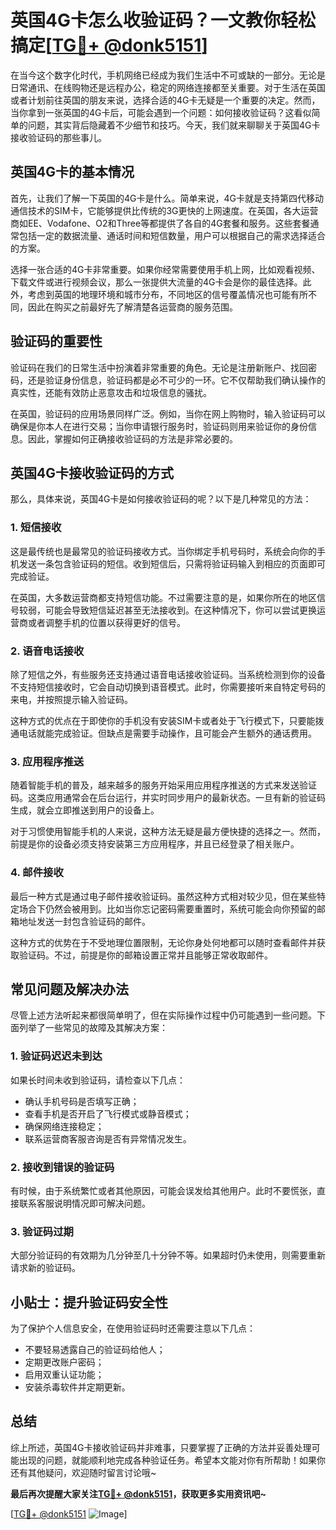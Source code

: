 # 英国4G卡怎么收验证码？一文教你轻松搞定[[TG💪+ @donk5151](https://t.me/s/donk5151)]

在当今这个数字化时代，手机网络已经成为我们生活中不可或缺的一部分。无论是日常通讯、在线购物还是远程办公，稳定的网络连接都至关重要。对于生活在英国或者计划前往英国的朋友来说，选择合适的4G卡无疑是一个重要的决定。然而，当你拿到一张英国的4G卡后，可能会遇到一个问题：如何接收验证码？这看似简单的问题，其实背后隐藏着不少细节和技巧。今天，我们就来聊聊关于英国4G卡接收验证码的那些事儿。

## 英国4G卡的基本情况

首先，让我们了解一下英国的4G卡是什么。简单来说，4G卡就是支持第四代移动通信技术的SIM卡，它能够提供比传统的3G更快的上网速度。在英国，各大运营商如EE、Vodafone、O2和Three等都提供了各自的4G套餐和服务。这些套餐通常包括一定的数据流量、通话时间和短信数量，用户可以根据自己的需求选择适合的方案。

选择一张合适的4G卡非常重要。如果你经常需要使用手机上网，比如观看视频、下载文件或进行视频会议，那么一张提供大流量的4G卡会是你的最佳选择。此外，考虑到英国的地理环境和城市分布，不同地区的信号覆盖情况也可能有所不同，因此在购买之前最好先了解清楚各运营商的服务范围。

## 验证码的重要性

验证码在我们的日常生活中扮演着非常重要的角色。无论是注册新账户、找回密码，还是验证身份信息，验证码都是必不可少的一环。它不仅帮助我们确认操作的真实性，还能有效防止恶意攻击和垃圾信息的骚扰。

在英国，验证码的应用场景同样广泛。例如，当你在网上购物时，输入验证码可以确保是你本人在进行交易；当你申请银行服务时，验证码则用来验证你的身份信息。因此，掌握如何正确接收验证码的方法是非常必要的。

## 英国4G卡接收验证码的方式

那么，具体来说，英国4G卡是如何接收验证码的呢？以下是几种常见的方法：

### 1. 短信接收

这是最传统也是最常见的验证码接收方式。当你绑定手机号码时，系统会向你的手机发送一条包含验证码的短信。收到短信后，只需将验证码输入到相应的页面即可完成验证。

在英国，大多数运营商都支持短信功能。不过需要注意的是，如果你所在的地区信号较弱，可能会导致短信延迟甚至无法接收到。在这种情况下，你可以尝试更换运营商或者调整手机的位置以获得更好的信号。

### 2. 语音电话接收

除了短信之外，有些服务还支持通过语音电话接收验证码。当系统检测到你的设备不支持短信接收时，它会自动切换到语音模式。此时，你需要接听来自特定号码的来电，并按照提示输入验证码。

这种方式的优点在于即使你的手机没有安装SIM卡或者处于飞行模式下，只要能拨通电话就能完成验证。但缺点是需要手动操作，且可能会产生额外的通话费用。

### 3. 应用程序推送

随着智能手机的普及，越来越多的服务开始采用应用程序推送的方式来发送验证码。这类应用通常会在后台运行，并实时同步用户的最新状态。一旦有新的验证码生成，就会立即推送到用户的设备上。

对于习惯使用智能手机的人来说，这种方法无疑是最方便快捷的选择之一。然而，前提是你的设备必须支持安装第三方应用程序，并且已经登录了相关账户。

### 4. 邮件接收

最后一种方式是通过电子邮件接收验证码。虽然这种方式相对较少见，但在某些特定场合下仍然会被用到。比如当你忘记密码需要重置时，系统可能会向你预留的邮箱地址发送一封包含验证码的邮件。

这种方式的优势在于不受地理位置限制，无论你身处何地都可以随时查看邮件并获取验证码。不过，前提是你的邮箱设置正常并且能够正常收取邮件。

## 常见问题及解决办法

尽管上述方法听起来都很简单明了，但在实际操作过程中仍可能遇到一些问题。下面列举了一些常见的故障及其解决方案：

### 1. 验证码迟迟未到达

如果长时间未收到验证码，请检查以下几点：
- 确认手机号码是否填写正确；
- 查看手机是否开启了飞行模式或静音模式；
- 确保网络连接稳定；
- 联系运营商客服咨询是否有异常情况发生。

### 2. 接收到错误的验证码

有时候，由于系统繁忙或者其他原因，可能会误发给其他用户。此时不要慌张，直接联系客服说明情况即可解决问题。

### 3. 验证码过期

大部分验证码的有效期为几分钟至几十分钟不等。如果超时仍未使用，则需要重新请求新的验证码。

## 小贴士：提升验证码安全性

为了保护个人信息安全，在使用验证码时还需要注意以下几点：

- 不要轻易透露自己的验证码给他人；
- 定期更改账户密码；
- 启用双重认证功能；
- 安装杀毒软件并定期更新。

## 总结

综上所述，英国4G卡接收验证码并非难事，只要掌握了正确的方法并妥善处理可能出现的问题，就能顺利地完成各种验证任务。希望本文能对你有所帮助！如果你还有其他疑问，欢迎随时留言讨论哦~

**最后再次提醒大家关注[TG💪+ @donk5151](https://t.me/s/donk5151)，获取更多实用资讯吧~**

[[TG💪+ @donk5151](https://t.me/s/donk5151) ![Image](https://i.postimg.cc/rwNCRYN7/Snipaste-2025-04-30-17-27-05.png)]